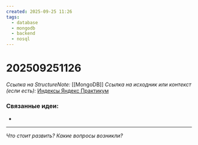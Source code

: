 ```yaml
---
created: 2025-09-25 11:26
tags:
  - database
  - mongodb
  - backend
  - nosql
---
```

# 202509251126
*Ссылка на StructureNote:* [[MongoDB]]
*Ссылка на исходник или контекст (если есть):* [Индексы Яндекс Практикум](https://practicum.yandex.ru/learn/backend-nodejs/courses/16b47298-e20d-4fde-9619-1ab305039a00/sprints/564238/topics/3850c616-bd4c-4c66-987e-9b4e0b0f135c/lessons/4ad26476-a188-46e9-b6d9-38486789cfe8/) 


### Связанные идеи:
*   
---

*Что стоит развить? Какие вопросы возникли?*